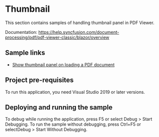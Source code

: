 # Thumbnail
This section contains samples of handling thumbnail panel in PDF Viewer.

Documentation: https://help.syncfusion.com/document-processing/pdf/pdf-viewer-classic/blazor/overview

## Sample links
* <a href="Show Thumbnail Panel">Show thumbnail panel on loading a PDF document</a>

## Project pre-requisites
To run this application, you need Visual Studio 2019 or later versions.

## Deploying and running the sample
To debug while running the application, press F5 or select Debug > Start Debugging. To run the sample without debugging, press Ctrl+F5 or selectDebug > Start Without Debugging.
